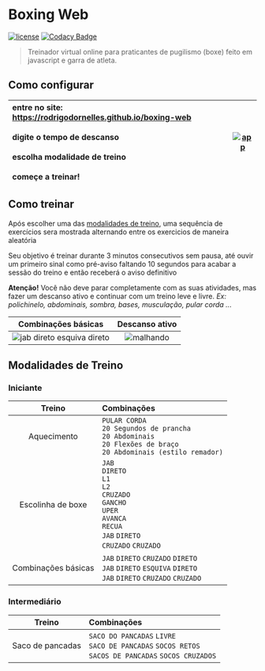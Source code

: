 # Boxing Web #
[![license](https://img.shields.io/github/license/rodrigodornelles/boxing-web)](https://github.com/RodrigoDornelles/3bc-lang/blob/master/LICENSE.txt) 
[![Codacy Badge](https://app.codacy.com/project/badge/Grade/575cc8a61b794e90a51a4ae29679ae68)](https://www.codacy.com/gh/RodrigoDornelles/boxing-web/dashboard?utm_source=github.com&amp;utm_medium=referral&amp;utm_content=RodrigoDornelles/boxing-web&amp;utm_campaign=Badge_Grade)

> Treinador virtual online para praticantes de pugilismo (boxe) feito em javascript e garra de atleta.

## Como configurar ##

| entre no site: <https://rodrigodornelles.github.io/boxing-web><br/><br/>digite o tempo de descanso<br/><br/>escolha modalidade de treino<br/><br/>começe a treinar! | [![app](https://cdn.discordapp.com/attachments/268884978132058112/815600075304468480/app.gif)](https://rodrigodornelles.github.io/boxing-web) |
| :- | - |

## Como treinar ##
Após escolher uma das [modalidades de treino](#modalidades-de-treino), uma sequência de exercícios sera mostrada alternando entre os exercicios de maneira aleatória 

Seu objetivo é treinar durante 3 minutos consecutivos sem pausa, até ouvir um primeiro sinal como pré-aviso faltando 10 segundos para acabar a sessão do treino e então receberá o aviso definitivo

**Atenção!** Você não deve parar completamente com as suas atividades, mas fazer um descanso ativo e continuar com um treino leve e livre. *Ex: polichinelo, abdominais, sombra, bases, musculação, pular corda ...*

| Combinações básicas | Descanso ativo |
| :-----------------: | :------------: |
| ![jab direto esquiva direto](https://cdn.discordapp.com/attachments/268884978132058112/815595674208567306/jab_direto_esquiva_direto.gif) | ![malhando](https://cdn.discordapp.com/attachments/268884978132058112/815594701112475668/malhando.gif) |

## Modalidades de Treino ##
### Iniciante ###
| Treino | Combinações |
| :----: | :---------- |
| Aquecimento | `PULAR CORDA`<br/>`20 Segundos de prancha`<br/>`20 Abdominais`<br/>`20 Flexões de braço`<br/>`20 Abdominais (estilo remador)` |
| Escolinha de boxe | `JAB`<br/>`DIRETO`<br/>`L1`<br/>`L2`<br/>`CRUZADO`<br/>`GANCHO`<br/>`UPER`<br/>`AVANCA`<br/>`RECUA`<br/>`JAB` `DIRETO`<br/>`CRUZADO` `CRUZADO` |
| Combinações básicas | `JAB` `DIRETO` `CRUZADO` `DIRETO`<br/>`JAB` `DIRETO` `ESQUIVA` `DIRETO`<br/>`JAB` `DIRETO` `CRUZADO` `CRUZADO` |

### Intermediário ###
| Treino | Combinações |
| :----: | :---------- |
| Saco de pancadas | `SACO DO PANCADAS` `LIVRE`<br/>`SACO DE PANCADAS` `SOCOS RETOS`<br/>`SACOS DE PANCADAS` `SOCOS CRUZADOS` |